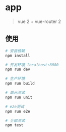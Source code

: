 # app

> vue 2 + vue-router 2

## 使用

``` bash
# 安装依赖
npm install

# 开发环境 localhost:8080
npm run dev

# 生产环境
npm run build

# 单元测试
npm run unit

# e2e测试
npm run e2e

# 全部测试
npm test
```

